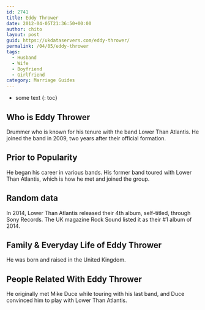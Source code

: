```yaml
---
id: 2741
title: Eddy Thrower
date: 2012-04-05T21:36:50+00:00
author: chito
layout: post
guid: https://ukdataservers.com/eddy-thrower/
permalink: /04/05/eddy-thrower
tags:
  - Husband
  - Wife
  - Boyfriend
  - Girlfriend
category: Marriage Guides
---
```


* some text
{: toc}


## Who is  Eddy Thrower
                  
                  
                  
Drummer who is known for his tenure with the band Lower Than Atlantis. He joined the band in 2009, two years after their official formation.
                  
                
                
                
## Prior to Popularity 
                  
                  
                  
He began his career in various bands. His former band toured with Lower Than Atlantis, which is how he met and joined the group.
                  
                
                
                
## Random data 
                  
                  
                  
In 2014, Lower Than Atlantis released their 4th album, self-titled, through Sony Records. The UK magazine Rock Sound listed it as their #1 album of 2014.
                  
                
                
                
## Family & Everyday Life of Eddy Thrower
                  
                  
                  
He was born and raised in the United Kingdom.
                  
                
                
                
## People Related With  Eddy Thrower
                  
                  
                  
He originally met Mike Duce while touring with his last band, and Duce convinced him to play with Lower Than Atlantis.
                  
                
              
            
          
          
          
    
    
  

